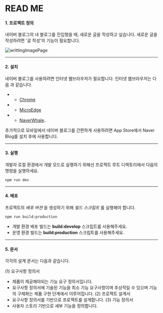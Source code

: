 # READ ME

#### 1. 프로젝트 정의
네이버 블로그의 내 블로그를 진입했을 때, 새로운 글을 작성하고 싶습니다.
새로운 글을 작성하려면 '글 작성'의 기능이 필요합니다.

![writtingImagePage](https://github.com/95126m/OnboardingProject/assets/130392927/386ae450-6529-49fc-a4ae-2b22a8a620d1)

---

#### 2. 설치
네이버 블로그를 사용하려면 인터넷 웹브라우저가 필요합니다.
인터넷 웹브라우저는 다음 과 같습니다.
+ * [Chrome](https://www.google.com/intl/ko/chrome/, "설치페이지")
+ * [MicroEdge](https://www.microsoft.com/ko-kr/edge/download?form=MA13FJ, "설치페이지")
+ * [NaverWhale](https://whale.naver.com/ko/, "설치페이지")..

추가적으로 모바일에서 네이버 블로그를 간편하게 사용하려면 App Store에서 Naver Blog를 설치 후에 사용합니다.

---

#### 3. 실행
개발자 로컬 환경에서 개발 모드로 실행하기 위해선 프로젝트 루트 디렉토리에서 다음의 명령을 실행하세요.

```
npm run dev
```

--- 

#### 4. 배포
프로젝트의 *배포 버젼* 을 생성하기 위해 *빌드 스크립트* 를 실행해야 합니다.

```
npm run build:production
```

+ 개발 환경 배포 빌드는 **build:develop** 스크립트를 사용해주세요. 
+ 운영 환경 빌드는 **build:production** 스크립트를 사용해주세요.

---

#### 5. 문서
각각의 설계 문서는 다음과 같습니다.

(1) 요구사항 정의서
+ 제품이 제공해야되는 기능 요구 정의서입니다.
+ 요구사항 정의서에 기술된 기능을 최소 기능 요구사항이며 추상적일 수 있으며 기능의 구체화는 제품 구현 단계에서 이루어집니다.
(2) 프로젝트 설계서
+ 요구사항 정의서를 기반으로 프로젝트를 설계합니다.
(3) 기능 정의서
+ 사용자 스토리 기반으로 세부 기능을 정의합니다.

